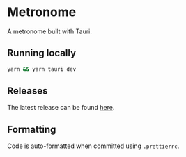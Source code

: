 # Metronome

A metronome built with Tauri.

## Running locally

```bash
yarn && yarn tauri dev
```

## Releases

The latest release can be found [here](https://github.com/ZaneH/metronome/releases).

## Formatting

Code is auto-formatted when committed using `.prettierrc`.